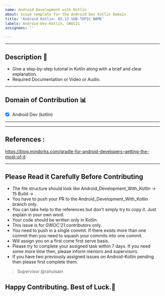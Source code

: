 ```yaml
---
name: Android Development with Kotlin
about: Issue template for the Android Dev Kotlin Domain
title: 'Android Kotlin: 05.12 SUB-TOPIC NAME'
labels: Android-Dev-Kotlin, GWOC21
assignees: ''

---
```


<hr>

## Description 📜

*  Give a step-by-step tutorial in Kotlin along with a brief and clear explanation.
*  Required Documentation or Video or Audio.

<hr>

## Domain of Contribution 📊

- [x] Android Dev (kotlin)

<hr>

<hr>


## References :
https://blog.mindorks.com/gradle-for-android-developers-getting-the-most-of-it

<hr>

## Please Read it Carefully Before Contributing
* The file structure should look like Android_Development_With_Kotlin  -> 15 Build -> <file name>.
* You have to push your PR to the Android_Development_With_Kotlin branch only.
* You can take help to the references but don't simply try to copy it. Just explain in your own word.
* Your code should be written only in Kotlin.
* This issue is for GWOC'21 contributors only.
* You need to push in a single commit. If there exists more than one commit then you need to squash your commits into one commit.
* Will assign you on a first come first serve basis.
* Please try to complete your assigned task within 7 days. If you need some more time then, please inform mentors and supervisors.
* If you have two previously assigned issues on Android-Kotlin pending then please first complete them.
> Supervisor @rahulsain

## Happy Contributing. Best of Luck.:sparkling_heart:
